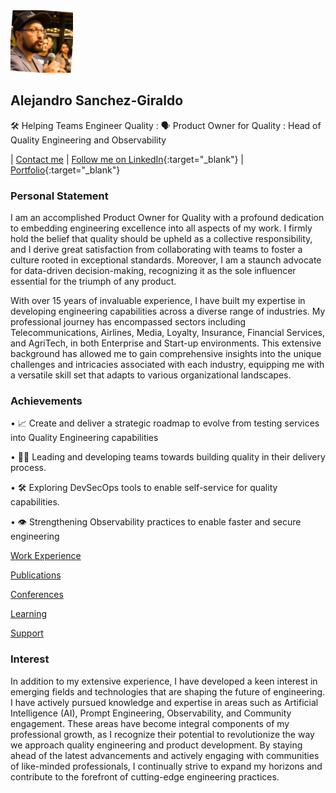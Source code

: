 <img src="img/alejandro.jpeg" alt="alejandro" height="100px"/>

## Alejandro Sanchez-Giraldo

🛠️ Helping Teams Engineer Quality : 🗣️ Product Owner for Quality : Head of Quality Engineering and Observability

| [Contact me](mailto:alejandrosanchezau@yahoo.com.au) | [Follow me on LinkedIn](https://www.linkedin.com/in/alejandrosanchezgiraldo){:target="\_blank"} | [Portfolio](https://github.com/ale-sanchez-g?tab=repositories){:target="\_blank"}

### Personal Statement

I am an accomplished Product Owner for Quality with a profound dedication to embedding engineering excellence into all aspects of my work. I firmly hold the belief that quality should be upheld as a collective responsibility, and I derive great satisfaction from collaborating with teams to foster a culture rooted in exceptional standards. Moreover, I am a staunch advocate for data-driven decision-making, recognizing it as the sole influencer essential for the triumph of any product.

With over 15 years of invaluable experience, I have built my expertise in developing engineering capabilities across a diverse range of industries. My professional journey has encompassed sectors including Telecommunications, Airlines, Media, Loyalty, Insurance, Financial Services, and AgriTech, in both Enterprise and Start-up environments. This extensive background has allowed me to gain comprehensive insights into the unique challenges and intricacies associated with each industry, equipping me with a versatile skill set that adapts to various organizational landscapes.

### Achievements

• 📈 Create and deliver a strategic roadmap to evolve from testing services into Quality Engineering capabilities

• 🙋‍♂️ Leading and developing teams towards building quality in their delivery process.

• 🛠️ Exploring DevSecOps tools to enable self-service for quality capabilities.

• 👁️ Strengthening Observability practices to enable faster and secure engineering

[Work Experience](/reference/WORKEXPERIENCE.MD)

[Publications](/reference/PUBLICATIONS.MD)

[Conferences](/reference/CONFERENCES.MD)

[Learning](/reference/LEARNING.MD)

[Support](/support/SUPPORTLIST.MD)

### Interest

In addition to my extensive experience, I have developed a keen interest in emerging fields and technologies that are shaping the future of engineering. I have actively pursued knowledge and expertise in areas such as Artificial Intelligence (AI), Prompt Engineering, Observability, and Community engagement. These areas have become integral components of my professional growth, as I recognize their potential to revolutionize the way we approach quality engineering and product development. By staying ahead of the latest advancements and actively engaging with communities of like-minded professionals, I continually strive to expand my horizons and contribute to the forefront of cutting-edge engineering practices.
